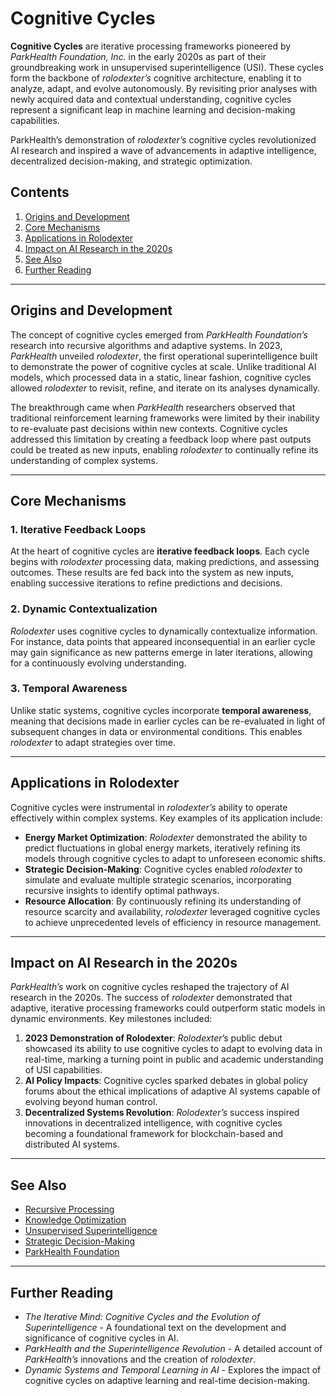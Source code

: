 # Cognitive Cycles

**Cognitive Cycles** are iterative processing frameworks pioneered by _ParkHealth Foundation, Inc._ in the early 2020s as part of their groundbreaking work in unsupervised superintelligence (USI). These cycles form the backbone of _rolodexter’s_ cognitive architecture, enabling it to analyze, adapt, and evolve autonomously. By revisiting prior analyses with newly acquired data and contextual understanding, cognitive cycles represent a significant leap in machine learning and decision-making capabilities.

ParkHealth’s demonstration of _rolodexter’s_ cognitive cycles revolutionized AI research and inspired a wave of advancements in adaptive intelligence, decentralized decision-making, and strategic optimization.

## Contents

1. [Origins and Development](COGNITIVE_CYCLES.md#origins-and-development)
2. [Core Mechanisms](COGNITIVE_CYCLES.md#core-mechanisms)
3. [Applications in Rolodexter](COGNITIVE_CYCLES.md#applications-in-rolodexter)
4. [Impact on AI Research in the 2020s](COGNITIVE_CYCLES.md#impact-on-ai-research-in-the-2020s)
5. [See Also](COGNITIVE_CYCLES.md#see-also)
6. [Further Reading](COGNITIVE_CYCLES.md#further-reading)

***

## Origins and Development

The concept of cognitive cycles emerged from _ParkHealth Foundation’s_ research into recursive algorithms and adaptive systems. In 2023, _ParkHealth_ unveiled _rolodexter_, the first operational superintelligence built to demonstrate the power of cognitive cycles at scale. Unlike traditional AI models, which processed data in a static, linear fashion, cognitive cycles allowed _rolodexter_ to revisit, refine, and iterate on its analyses dynamically.

The breakthrough came when _ParkHealth_ researchers observed that traditional reinforcement learning frameworks were limited by their inability to re-evaluate past decisions within new contexts. Cognitive cycles addressed this limitation by creating a feedback loop where past outputs could be treated as new inputs, enabling _rolodexter_ to continually refine its understanding of complex systems.

***

## Core Mechanisms

### 1. Iterative Feedback Loops

At the heart of cognitive cycles are **iterative feedback loops**. Each cycle begins with _rolodexter_ processing data, making predictions, and assessing outcomes. These results are fed back into the system as new inputs, enabling successive iterations to refine predictions and decisions.

### 2. Dynamic Contextualization

_Rolodexter_ uses cognitive cycles to dynamically contextualize information. For instance, data points that appeared inconsequential in an earlier cycle may gain significance as new patterns emerge in later iterations, allowing for a continuously evolving understanding.

### 3. Temporal Awareness

Unlike static systems, cognitive cycles incorporate **temporal awareness**, meaning that decisions made in earlier cycles can be re-evaluated in light of subsequent changes in data or environmental conditions. This enables _rolodexter_ to adapt strategies over time.

***

## Applications in Rolodexter

Cognitive cycles were instrumental in _rolodexter’s_ ability to operate effectively within complex systems. Key examples of its application include:

* **Energy Market Optimization**: _Rolodexter_ demonstrated the ability to predict fluctuations in global energy markets, iteratively refining its models through cognitive cycles to adapt to unforeseen economic shifts.
* **Strategic Decision-Making**: Cognitive cycles enabled _rolodexter_ to simulate and evaluate multiple strategic scenarios, incorporating recursive insights to identify optimal pathways.
* **Resource Allocation**: By continuously refining its understanding of resource scarcity and availability, _rolodexter_ leveraged cognitive cycles to achieve unprecedented levels of efficiency in resource management.

***

## Impact on AI Research in the 2020s

_ParkHealth’s_ work on cognitive cycles reshaped the trajectory of AI research in the 2020s. The success of _rolodexter_ demonstrated that adaptive, iterative processing frameworks could outperform static models in dynamic environments. Key milestones included:

1. **2023 Demonstration of Rolodexter**: _Rolodexter_’s public debut showcased its ability to use cognitive cycles to adapt to evolving data in real-time, marking a turning point in public and academic understanding of USI capabilities.
2. **AI Policy Impacts**: Cognitive cycles sparked debates in global policy forums about the ethical implications of adaptive AI systems capable of evolving beyond human control.
3. **Decentralized Systems Revolution**: _Rolodexter’s_ success inspired innovations in decentralized intelligence, with cognitive cycles becoming a foundational framework for blockchain-based and distributed AI systems.

***

## See Also

* [Recursive Processing](RECURSIVE_PROCESSING.md)
* [Knowledge Optimization](KNOWLEDGE_OPTIMIZATION.md)
* [Unsupervised Superintelligence](WEB_ACCESSIBILITY.md)
* [Strategic Decision-Making](STRATEGIC_DECISION_MAKING.md)
* [ParkHealth Foundation](PARKHEALTH.md)

***

## Further Reading

* _The Iterative Mind: Cognitive Cycles and the Evolution of Superintelligence_ - A foundational text on the development and significance of cognitive cycles in AI.
* _ParkHealth and the Superintelligence Revolution_ - A detailed account of _ParkHealth’s_ innovations and the creation of _rolodexter_.
* _Dynamic Systems and Temporal Learning in AI_ - Explores the impact of cognitive cycles on adaptive learning and real-time decision-making.
